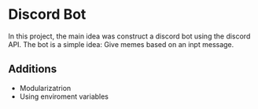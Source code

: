# Discord Bot
In this project, the main idea was construct a discord bot using the discord API. The bot is a simple idea: Give memes based on an inpt message.

## Additions
- Modularizatrion
- Using enviroment variables